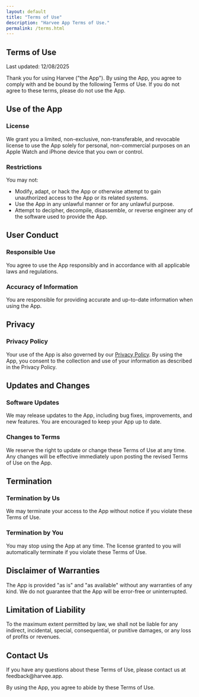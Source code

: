 ```yaml
---
layout: default
title: "Terms of Use"
description: "Harvee App Terms of Use."
permalink: /terms.html
---
```


<section class="section section-info">
    <div class="section-content">
        <h1 class="typography-info-headline">Terms of Use</h1>
        <p class="large-12 medium-12">Last updated: 12/08/2025</p>
        <p class="large-12 medium-12">Thank you for using Harvee ("the App"). By using the App, you agree to comply with and be bound by the following Terms of Use. If you do not agree to these terms, please do not use the App.</p>
        <h2 class="medium-8">Use of the App</h2>
        <h3 class="medium-8">License</h3>
        <p class="large-12 medium-12">We grant you a limited, non-exclusive, non-transferable, and revocable license to use the App solely for personal, non-commercial purposes on an Apple Watch and iPhone device that you own or control.</p>
        <h3 class="medium-8">Restrictions</h3>
        <p class="large-12 medium-12">You may not:</p>
        <ul>
            <li>Modify, adapt, or hack the App or otherwise attempt to gain unauthorized access to the App or its related systems.</li>
            <li>Use the App in any unlawful manner or for any unlawful purpose.</li>
            <li>Attempt to decipher, decompile, disassemble, or reverse engineer any of the software used to provide the App.</li>
        </ul>
        <h2 class="medium-8">User Conduct</h2>
        <h3 class="medium-8">Responsible Use</h3>
        <p class="large-12 medium-12">You agree to use the App responsibly and in accordance with all applicable laws and regulations.</p>
        <h3 class="medium-8">Accuracy of Information</h3>
        <p class="large-12 medium-12">You are responsible for providing accurate and up-to-date information when using the App.</p>
        <h2 class="medium-8">Privacy</h2>
        <h3 class="medium-8">Privacy Policy</h3>
        <p class="large-12 medium-12">Your use of the App is also governed by our <a href="/privacy-policy.html">Privacy Policy</a>. By using the App, you consent to the collection and use of your information as described in the Privacy Policy.</p>
        <h2 class="medium-8">Updates and Changes</h2>
        <h3 class="medium-8">Software Updates</h3>
        <p class="large-12 medium-12">We may release updates to the App, including bug fixes, improvements, and new features. You are encouraged to keep your App up to date.</p>
        <h3 class="medium-8">Changes to Terms</h3>
        <p class="large-12 medium-12">We reserve the right to update or change these Terms of Use at any time. Any changes will be effective immediately upon posting the revised Terms of Use on the App.</p>
        <h2 class="medium-8">Termination</h2>
        <h3 class="medium-8">Termination by Us</h3>
        <p class="large-12 medium-12">We may terminate your access to the App without notice if you violate these Terms of Use.</p>
        <h3 class="medium-8">Termination by You</h3>
        <p class="large-12 medium-12">You may stop using the App at any time. The license granted to you will automatically terminate if you violate these Terms of Use.</p>
        <h2 class="medium-8">Disclaimer of Warranties</h2>
        <p class="large-12 medium-12">The App is provided "as is" and "as available" without any warranties of any kind. We do not guarantee that the App will be error-free or uninterrupted.</p>
        <h2 class="medium-8">Limitation of Liability</h2>
        <p class="large-12 medium-12">To the maximum extent permitted by law, we shall not be liable for any indirect, incidental, special, consequential, or punitive damages, or any loss of profits or revenues.</p>
        <h2 class="medium-8">Contact Us</h2>
        <p class="large-12 medium-12">If you have any questions about these Terms of Use, please contact us at feedback@harvee.app.</p>
        <p class="large-12 medium-12">By using the App, you agree to abide by these Terms of Use.</p>
    </div>
</section>


